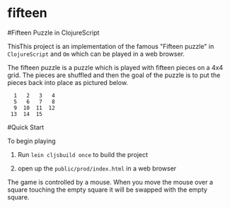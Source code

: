 fifteen
=======

#Fifteen Puzzle in ClojureScript


ThisThis project is an implementation of the famous "Fifteen puzzle" in `ClojureScript`
and `Om` which can be played in a web browser.

The fifteen puzzle is a puzzle which is played with fifteen pieces on a 4x4 grid.
The pieces are shuffled and then the goal of the puzzle is to put the pieces back into place as pictured below.
```
  1   2   3   4
  5   6   7   8
  9  10  11  12
 13  14  15
```

#Quick Start

To begin playing

1) Run `lein cljsbuild once` to build the project

2) open up the `public/prod/index.html` in a web browser

The game is controlled by a mouse. When you move the mouse over a square touching the empty square
it will be swapped with the empty square.
